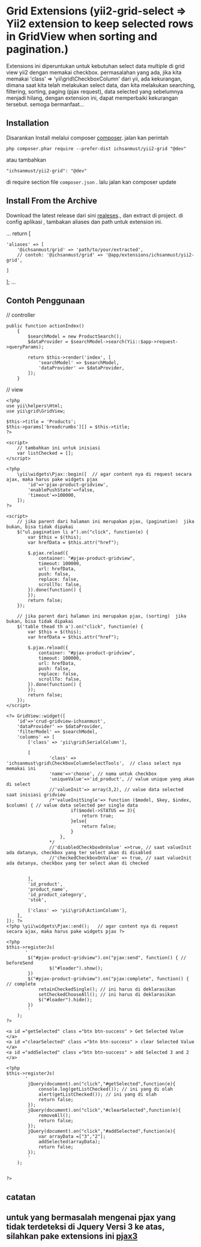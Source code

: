 Grid Extensions (yii2-grid-select => Yii2 extension to keep selected rows in GridView when sorting and pagination.)
===============
Extensions ini diperuntukan untuk kebutuhan select data multiple di grid view yii2 dengan memakai checkbox.
permasalahan yang ada, jika kita memakai 'class' => 'yii\grid\CheckboxColumn' dari yii, ada kekurangan,
dimana saat kita telah melakukan select data, dan kita melakukan searching, filtering, sorting, paging (pjax request), 
data selected yang sebelumnya menjadi hilang, dengan extension ini, dapat memperbaiki kekurangan tersebut.
semoga bermanfaat...



Installation
------------

Disarankan Install melalui composer [composer](http://getcomposer.org/download/).
jalan kan perintah
```
php composer.phar require --prefer-dist ichsanmust/yii2-grid "@dev"
```
atau tambahkan
```
"ichsanmust/yii2-grid": "@dev"
```
di require section file `composer.json` . lalu jalan kan composer update


Install From the Archive
------------
Download the latest release dari sini [realeses](https://github.com/ichsanmust/yii2-grid/releases)., dan extract di project. 
di config aplikasi , tambakan aliases dan path untuk extension ini.

...
return [
    
    'aliases' => [
        '@ichsanmust/grid' => 'path/to/your/extracted',
        // contoh: '@ichsanmust/grid' => '@app/extensions/ichsanmust/yii2-grid',
        
    ]
];
...


Contoh Penggunaan 
------------

// controller 
```
public function actionIndex()
    {
        $searchModel = new ProductSearch();
        $dataProvider = $searchModel->search(Yii::$app->request->queryParams);

        return $this->render('index', [
            'searchModel' => $searchModel,
            'dataProvider' => $dataProvider,
        ]);
    }
```

// view 
```
<?php
use yii\helpers\Html;
use yii\grid\GridView;

$this->title = 'Products';
$this->params['breadcrumbs'][] = $this->title;
?>

<script>
	// tambahkan ini untuk inisiasi
	var listChecked = [];
</script>

<?php
	\yii\widgets\Pjax::begin([  // agar content nya di request secara ajax, maka harus pake widgets pjax
		'id'=>'pjax-product-gridview',
		'enablePushState'=>false,
		'timeout'=>100000,
	]); 
?>

<script>
	// jika parent dari halaman ini merupakan pjax, (pagination)  jika bukan, bisa tidak dipakai
	$("ul.pagination li a").on("click", function(e) {
		var $this = $(this);
		var hrefData = $this.attr("href");

		$.pjax.reload({
			container: "#pjax-product-gridview",
			timeout: 100000,
			url: hrefData,
			push: false,
			replace: false,
			scrollTo: false,
		}).done(function() {
		});
		return false;
	});

	// jika parent dari halaman ini merupakan pjax, (sorting)  jika bukan, bisa tidak dipakai
	$('table thead th a').on("click", function(e) {
		var $this = $(this);
		var hrefData = $this.attr("href");

		$.pjax.reload({
			container: "#pjax-product-gridview",
			timeout: 100000,
			url: hrefData,
			push: false,
			replace: false,
			scrollTo: false,
		}).done(function() {
		});
		return false;
	});
</script>

<?= GridView::widget([
	'id'=>'crud-gridview-ichsanmust',
	'dataProvider' => $dataProvider,
	'filterModel' => $searchModel,
	'columns' => [
		['class' => 'yii\grid\SerialColumn'],

		[   
				'class' => 'ichsanmust\grid\CheckboxColumnSelectTools',  // class select nya memakai ini
				'name'=>'choose', // nama untuk checkbox
				'uniqueValue'=>'id_product', // value unique yang akan di select
				//'valueInit'=> array(3,2), // value data selected saat inisiasi gridview
				/*'valueInitSingle'=> function ($model, $key, $index, $column) { // value data selected per single data
						if($model->STATUS == 3){ 
							return true;
						}else{
							return false;
						} 
					},
				*/
				//'disabledCheckboxOnValue' =>true, // saat valueInit ada datanya, checkbox yang ter select akan di disabled
				//'checkedCheckboxOnValue' => true, // saat valueInit ada datanya, checkbox yang ter select akan di checked
					
				
		],
		'id_product',
		'product_name',
		'id_product_category',
		'stok',
		
		['class' => 'yii\grid\ActionColumn'],
	],
]); ?>
<?php \yii\widgets\Pjax::end();   // agar content nya di request secara ajax, maka harus pake widgets pjax ?>

<?php
$this->registerJs(
	   '
		$("#pjax-product-gridview").on("pjax:send", function() { // beforeSend
				$("#loader").show();
		})
		$("#pjax-product-gridview").on("pjax:complete", function() { // complete
			retainCheckedSingle(); // ini harus di deklarasikan 
			setCheckedChooseAll(); // ini harus di deklarasikan 
			$("#loader").hide();
		})
		'
	);
?>
			
<a id ="getSelected" class ="btn btn-success" > Get Selected Value </a>
<a id ="clearSelected" class ="btn btn-success" > clear Selected Value </a>
<a id ="addSelected" class ="btn btn-success" > add Selected 3 and 2 </a>

<?php
$this->registerJs(
	   '
		jQuery(document).on("click","#getSelected",function(e){
			console.log(getListChecked()); // ini yang di olah
			alert(getListChecked()); // ini yang di olah
			return false;
		});
		jQuery(document).on("click","#clearSelected",function(e){
			removeAll();
			return false;
		});
		jQuery(document).on("click","#addSelected",function(e){
			var arrayData =["3","2"];
			addSelected(arrayData);
			return false;
		});
		'
	);


?>
```

catatan 
------------
untuk yang bermasalah mengenai pjax yang tidak terdeteksi di Jquery Versi 3 ke atas, silahkan pake extensions ini [pjax3](https://github.com/ichsanmust/yii2-widgets)
------------




